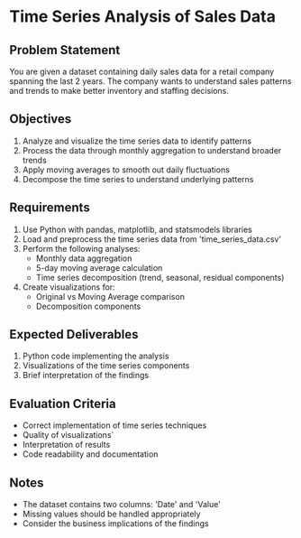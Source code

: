 # Time Series Analysis of Sales Data

## Problem Statement
You are given a dataset containing daily sales data for a retail company spanning the last 2 years. The company wants to understand sales patterns and trends to make better inventory and staffing decisions.

## Objectives
1. Analyze and visualize the time series data to identify patterns
2. Process the data through monthly aggregation to understand broader trends
3. Apply moving averages to smooth out daily fluctuations
4. Decompose the time series to understand underlying patterns

## Requirements
1. Use Python with pandas, matplotlib, and statsmodels libraries
2. Load and preprocess the time series data from 'time_series_data.csv'
3. Perform the following analyses:
   - Monthly data aggregation
   - 5-day moving average calculation
   - Time series decomposition (trend, seasonal, residual components)
4. Create visualizations for:
   - Original vs Moving Average comparison
   - Decomposition components
   
## Expected Deliverables
1. Python code implementing the analysis
2. Visualizations of the time series components
3. Brief interpretation of the findings

## Evaluation Criteria
- Correct implementation of time series techniques
- Quality of visualizations`
- Interpretation of results
- Code readability and documentation

## Notes
- The dataset contains two columns: 'Date' and 'Value'
- Missing values should be handled appropriately
- Consider the business implications of the findings